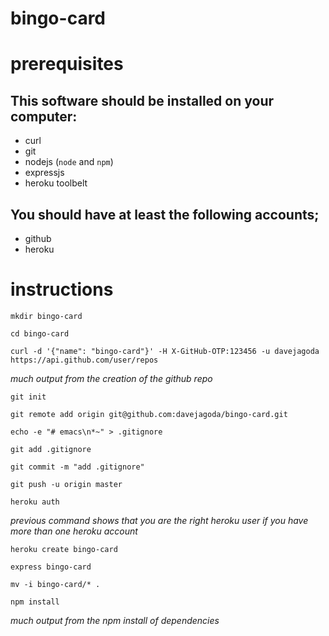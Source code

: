 bingo-card
==========

# prerequisites

## This software should be installed on your computer:

- curl
- git
- nodejs (`node` and `npm`)
- expressjs
- heroku toolbelt

## You should have at least the following accounts;

- github
- heroku

# instructions

`mkdir bingo-card`

`cd bingo-card`

`curl -d '{"name": "bingo-card"}' -H X-GitHub-OTP:123456 -u davejagoda https://api.github.com/user/repos`

*much output from the creation of the github repo*

`git init`

`git remote add origin git@github.com:davejagoda/bingo-card.git`

`echo -e "# emacs\n*~" > .gitignore`

`git add .gitignore`

`git commit -m "add .gitignore"`

`git push -u origin master`

`heroku auth`

*previous command shows that you are the right heroku user if you have more than one heroku account*

`heroku create bingo-card`

`express bingo-card`

`mv -i bingo-card/* .`

`npm install`

*much output from the npm install of dependencies*
